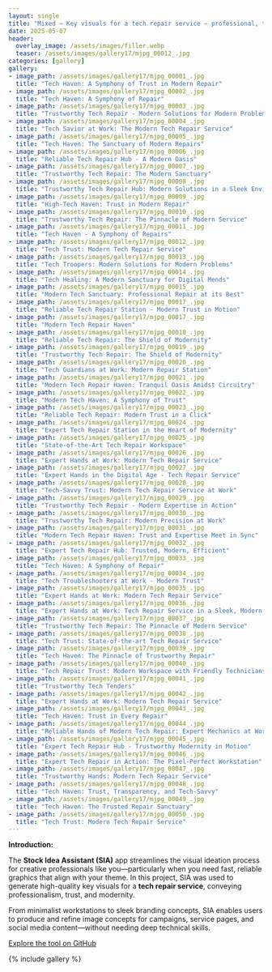 ```yaml
---
layout: single
title: "Mixed – Key visuals for a tech repair service — professional, trustworthy, modern."
date: 2025-05-07
header:
  overlay_image: /assets/images/filler.webp
  teaser: /assets/images/gallery17/mjpg_00012_.jpg
categories: [gallery]
gallery:
- image_path: /assets/images/gallery17/mjpg_00001_.jpg
  title: "Tech Haven: A Symphony of Trust in Modern Repair"
- image_path: /assets/images/gallery17/mjpg_00002_.jpg
  title: "Tech Haven: A Symphony of Repair"
- image_path: /assets/images/gallery17/mjpg_00003_.jpg
  title: "Trustworthy Tech Repair - Modern Solutions for Modern Problems"
- image_path: /assets/images/gallery17/mjpg_00004_.jpg
  title: "Tech Savior at Work: The Modern Tech Repair Service"
- image_path: /assets/images/gallery17/mjpg_00005_.jpg
  title: "Tech Haven: The Sanctuary of Modern Repairs"
- image_path: /assets/images/gallery17/mjpg_00006_.jpg
  title: "Reliable Tech Repair Hub - A Modern Oasis"
- image_path: /assets/images/gallery17/mjpg_00007_.jpg
  title: "Trustworthy Tech Repair: The Modern Sanctuary"
- image_path: /assets/images/gallery17/mjpg_00008_.jpg
  title: "Trustworthy Tech Repair Hub: Modern Solutions in a Sleek Environment"
- image_path: /assets/images/gallery17/mjpg_00009_.jpg
  title: "High-Tech Haven: Trust in Modern Repair"
- image_path: /assets/images/gallery17/mjpg_00010_.jpg
  title: "Trustworthy Tech Repair: The Pinnacle of Modern Service"
- image_path: /assets/images/gallery17/mjpg_00011_.jpg
  title: "Tech Haven - A Symphony of Repairs"
- image_path: /assets/images/gallery17/mjpg_00012_.jpg
  title: "Tech Trust: Modern Tech Repair Service"
- image_path: /assets/images/gallery17/mjpg_00013_.jpg
  title: "Tech Troopers: Modern Solutions for Modern Problems"
- image_path: /assets/images/gallery17/mjpg_00014_.jpg
  title: "Tech Healing: A Modern Sanctuary for Digital Mends"
- image_path: /assets/images/gallery17/mjpg_00015_.jpg
  title: "Modern Tech Sanctuary: Professional Repair at its Best"
- image_path: /assets/images/gallery17/mjpg_00017_.jpg
  title: "Reliable Tech Repair Station - Modern Trust in Motion"
- image_path: /assets/images/gallery17/mjpg_00017_.jpg
  title: "Modern Tech Repair Haven"
- image_path: /assets/images/gallery17/mjpg_00018_.jpg
  title: "Reliable Tech Repair: The Shield of Modernity"
- image_path: /assets/images/gallery17/mjpg_00019_.jpg
  title: "Trustworthy Tech Repair: The Shield of Modernity"
- image_path: /assets/images/gallery17/mjpg_00020_.jpg
  title: "Tech Guardians at Work: Modern Repair Station"
- image_path: /assets/images/gallery17/mjpg_00021_.jpg
  title: "Modern Tech Repair Haven: Tranquil Oasis Amidst Circuitry"
- image_path: /assets/images/gallery17/mjpg_00022_.jpg
  title: "Modern Tech Haven: A Symphony of Trust"
- image_path: /assets/images/gallery17/mjpg_00023_.jpg
  title: "Reliable Tech Repair: Modern Trust in a Click"
- image_path: /assets/images/gallery17/mjpg_00024_.jpg
  title: "Expert Tech Repair Station in the Heart of Modernity"
- image_path: /assets/images/gallery17/mjpg_00025_.jpg
  title: "State-of-the-Art Tech Repair Workspace"
- image_path: /assets/images/gallery17/mjpg_00026_.jpg
  title: "Expert Hands at Work: Modern Tech Repair Service"
- image_path: /assets/images/gallery17/mjpg_00027_.jpg
  title: "Expert Hands in the Digital Age - Tech Repair Service"
- image_path: /assets/images/gallery17/mjpg_00028_.jpg
  title: "Tech-Savvy Trust: Modern Tech Repair Service at Work"
- image_path: /assets/images/gallery17/mjpg_00029_.jpg
  title: "Trustworthy Tech Repair - Modern Expertise in Action"
- image_path: /assets/images/gallery17/mjpg_00030_.jpg
  title: "Trustworthy Tech Repair: Modern Precision at Work"
- image_path: /assets/images/gallery17/mjpg_00031_.jpg
  title: "Modern Tech Repair Haven: Trust and Expertise Meet in Sync"
- image_path: /assets/images/gallery17/mjpg_00032_.jpg
  title: "Expert Tech Repair Hub: Trusted, Modern, Efficient"
- image_path: /assets/images/gallery17/mjpg_00033_.jpg
  title: "Tech Haven: A Symphony of Repair"
- image_path: /assets/images/gallery17/mjpg_00034_.jpg
  title: "Tech Troubleshooters at Work - Modern Trust"
- image_path: /assets/images/gallery17/mjpg_00035_.jpg
  title: "Expert Hands at Work: Modern Tech Repair Service"
- image_path: /assets/images/gallery17/mjpg_00036_.jpg
  title: "Expert Hands at Work: Tech Repair Service in a Sleek, Modern Space"
- image_path: /assets/images/gallery17/mjpg_00037_.jpg
  title: "Trustworthy Tech Repair: The Pinnacle of Modern Service"
- image_path: /assets/images/gallery17/mjpg_00038_.jpg
  title: "Tech Trust: State-of-the-art Tech Repair Service"
- image_path: /assets/images/gallery17/mjpg_00039_.jpg
  title: "Tech Haven: The Pinnacle of Trustworthy Repair"
- image_path: /assets/images/gallery17/mjpg_00040_.jpg
  title: "Tech Repair Trust: Modern Workspace with Friendly Technicians"
- image_path: /assets/images/gallery17/mjpg_00041_.jpg
  title: "Trustworthy Tech Tenders"
- image_path: /assets/images/gallery17/mjpg_00042_.jpg
  title: "Expert Hands at Work: Modern Tech Repair Service"
- image_path: /assets/images/gallery17/mjpg_00043_.jpg
  title: "Tech Haven: Trust in Every Repair"
- image_path: /assets/images/gallery17/mjpg_00044_.jpg
  title: "Reliable Hands of Modern Tech Repair: Expert Mechanics at Work"
- image_path: /assets/images/gallery17/mjpg_00045_.jpg
  title: "Expert Tech Repair Hub - Trustworthy Modernity in Motion"
- image_path: /assets/images/gallery17/mjpg_00046_.jpg
  title: "Expert Tech Repair in Action: The Pixel-Perfect Workstation"
- image_path: /assets/images/gallery17/mjpg_00047_.jpg
  title: "Trustworthy Hands: Modern Tech Repair Service"
- image_path: /assets/images/gallery17/mjpg_00048_.jpg
  title: "Tech Haven: Trust, Transparency, and Tech-Savvy"
- image_path: /assets/images/gallery17/mjpg_00049_.jpg
  title: "Tech Haven: The Trusted Repair Sanctuary"
- image_path: /assets/images/gallery17/mjpg_00050_.jpg
  title: "Tech Trust: Modern Tech Repair Service"
---
```


**Introduction:**

The **Stock Idea Assistant (SIA)** app streamlines the visual ideation process for creative professionals like you—particularly when you need fast, reliable graphics that align with your theme. In this project, SIA was used to generate high-quality key visuals for a **tech repair service**, conveying professionalism, trust, and modernity.

From minimalist workstations to sleek branding concepts, SIA enables users to produce and refine image concepts for campaigns, service pages, and social media content—without needing deep technical skills.

[Explore the tool on GitHub](https://github.com/MLT-solutions/MLT-stock-idea-assistant)

{% include gallery %}
